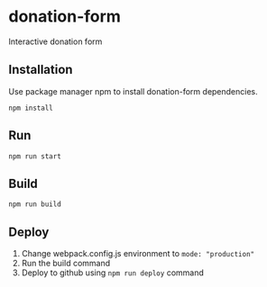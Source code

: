 # donation-form

Interactive donation form

## Installation

Use package manager npm to install donation-form dependencies.

```
npm install
```

## Run

```
npm run start
```

## Build

```
npm run build
```

## Deploy

1. Change webpack.config.js environment to `mode: "production"`
2. Run the build command
3. Deploy to github using `npm run deploy` command
